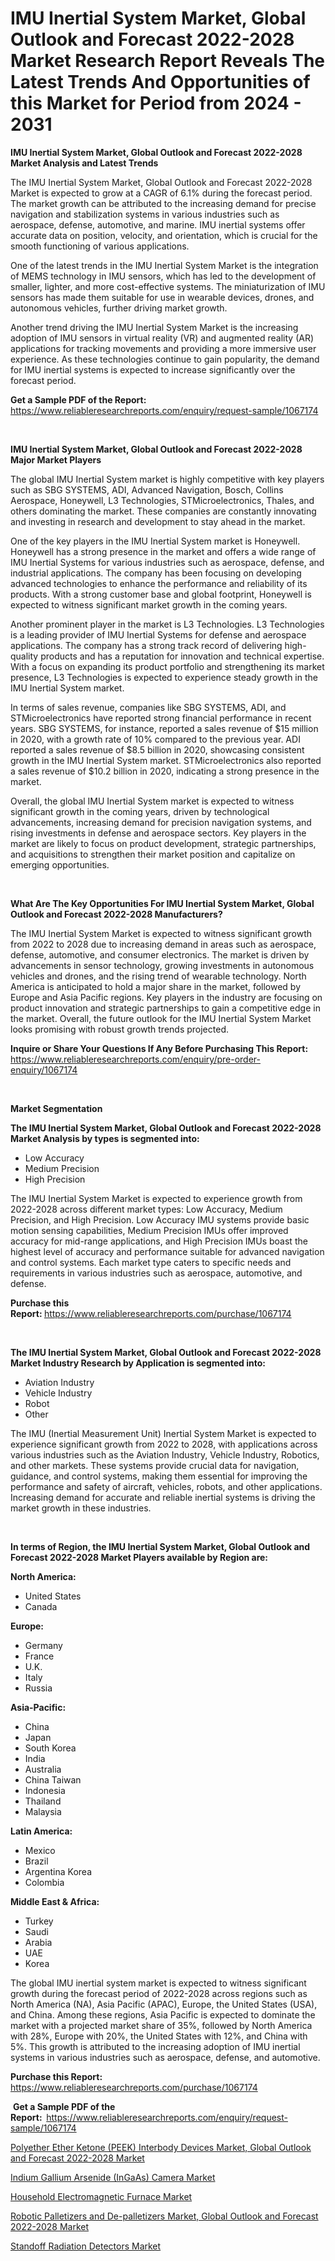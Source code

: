 <p><h1>IMU Inertial System Market, Global Outlook and Forecast 2022-2028 Market Research Report Reveals The Latest Trends And Opportunities of this Market for Period from 2024 - 2031</h1></p><p><strong>IMU Inertial System Market, Global Outlook and Forecast 2022-2028 Market Analysis and Latest Trends</strong></p>
<p><p>The IMU Inertial System Market, Global Outlook and Forecast 2022-2028 Market is expected to grow at a CAGR of 6.1% during the forecast period. The market growth can be attributed to the increasing demand for precise navigation and stabilization systems in various industries such as aerospace, defense, automotive, and marine. IMU inertial systems offer accurate data on position, velocity, and orientation, which is crucial for the smooth functioning of various applications.</p><p>One of the latest trends in the IMU Inertial System Market is the integration of MEMS technology in IMU sensors, which has led to the development of smaller, lighter, and more cost-effective systems. The miniaturization of IMU sensors has made them suitable for use in wearable devices, drones, and autonomous vehicles, further driving market growth.</p><p>Another trend driving the IMU Inertial System Market is the increasing adoption of IMU sensors in virtual reality (VR) and augmented reality (AR) applications for tracking movements and providing a more immersive user experience. As these technologies continue to gain popularity, the demand for IMU inertial systems is expected to increase significantly over the forecast period.</p></p>
<p><strong>Get a Sample PDF of the Report:&nbsp;</strong> <a href="https://www.reliableresearchreports.com/enquiry/request-sample/1067174">https://www.reliableresearchreports.com/enquiry/request-sample/1067174</a></p>
<p>&nbsp;</p>
<p><strong>IMU Inertial System Market, Global Outlook and Forecast 2022-2028 Major Market Players</strong></p>
<p><p>The global IMU Inertial System market is highly competitive with key players such as SBG SYSTEMS, ADI, Advanced Navigation, Bosch, Collins Aerospace, Honeywell, L3 Technologies, STMicroelectronics, Thales, and others dominating the market. These companies are constantly innovating and investing in research and development to stay ahead in the market.</p><p>One of the key players in the IMU Inertial System market is Honeywell. Honeywell has a strong presence in the market and offers a wide range of IMU Inertial Systems for various industries such as aerospace, defense, and industrial applications. The company has been focusing on developing advanced technologies to enhance the performance and reliability of its products. With a strong customer base and global footprint, Honeywell is expected to witness significant market growth in the coming years.</p><p>Another prominent player in the market is L3 Technologies. L3 Technologies is a leading provider of IMU Inertial Systems for defense and aerospace applications. The company has a strong track record of delivering high-quality products and has a reputation for innovation and technical expertise. With a focus on expanding its product portfolio and strengthening its market presence, L3 Technologies is expected to experience steady growth in the IMU Inertial System market.</p><p>In terms of sales revenue, companies like SBG SYSTEMS, ADI, and STMicroelectronics have reported strong financial performance in recent years. SBG SYSTEMS, for instance, reported a sales revenue of $15 million in 2020, with a growth rate of 10% compared to the previous year. ADI reported a sales revenue of $8.5 billion in 2020, showcasing consistent growth in the IMU Inertial System market. STMicroelectronics also reported a sales revenue of $10.2 billion in 2020, indicating a strong presence in the market.</p><p>Overall, the global IMU Inertial System market is expected to witness significant growth in the coming years, driven by technological advancements, increasing demand for precision navigation systems, and rising investments in defense and aerospace sectors. Key players in the market are likely to focus on product development, strategic partnerships, and acquisitions to strengthen their market position and capitalize on emerging opportunities.</p></p>
<p>&nbsp;</p>
<p><strong>What Are The Key Opportunities For IMU Inertial System Market, Global Outlook and Forecast 2022-2028 Manufacturers?</strong></p>
<p><p>The IMU Inertial System Market is expected to witness significant growth from 2022 to 2028 due to increasing demand in areas such as aerospace, defense, automotive, and consumer electronics. The market is driven by advancements in sensor technology, growing investments in autonomous vehicles and drones, and the rising trend of wearable technology. North America is anticipated to hold a major share in the market, followed by Europe and Asia Pacific regions. Key players in the industry are focusing on product innovation and strategic partnerships to gain a competitive edge in the market. Overall, the future outlook for the IMU Inertial System Market looks promising with robust growth trends projected.</p></p>
<p><strong>Inquire or Share Your Questions If Any Before Purchasing This Report:</strong> <a href="https://www.reliableresearchreports.com/enquiry/pre-order-enquiry/1067174">https://www.reliableresearchreports.com/enquiry/pre-order-enquiry/1067174</a></p>
<p>&nbsp;</p>
<p><strong>Market Segmentation</strong></p>
<p><strong>The IMU Inertial System Market, Global Outlook and Forecast 2022-2028 Market Analysis by types is segmented into:</strong></p>
<p><ul><li>Low Accuracy</li><li>Medium Precision</li><li>High Precision</li></ul></p>
<p><p>The IMU Inertial System Market is expected to experience growth from 2022-2028 across different market types: Low Accuracy, Medium Precision, and High Precision. Low Accuracy IMU systems provide basic motion sensing capabilities, Medium Precision IMUs offer improved accuracy for mid-range applications, and High Precision IMUs boast the highest level of accuracy and performance suitable for advanced navigation and control systems. Each market type caters to specific needs and requirements in various industries such as aerospace, automotive, and defense.</p></p>
<p><strong>Purchase this Report:&nbsp;</strong><a href="https://www.reliableresearchreports.com/purchase/1067174">https://www.reliableresearchreports.com/purchase/1067174</a></p>
<p>&nbsp;</p>
<p><strong>The IMU Inertial System Market, Global Outlook and Forecast 2022-2028 Market Industry Research by Application is segmented into:</strong></p>
<p><ul><li>Aviation Industry</li><li>Vehicle Industry</li><li>Robot</li><li>Other</li></ul></p>
<p><p>The IMU (Inertial Measurement Unit) Inertial System Market is expected to experience significant growth from 2022 to 2028, with applications across various industries such as the Aviation Industry, Vehicle Industry, Robotics, and other markets. These systems provide crucial data for navigation, guidance, and control systems, making them essential for improving the performance and safety of aircraft, vehicles, robots, and other applications. Increasing demand for accurate and reliable inertial systems is driving the market growth in these industries.</p></p>
<p>&nbsp;</p>
<p><strong>In terms of Region, the IMU Inertial System Market, Global Outlook and Forecast 2022-2028 Market Players available by Region are:</strong></p>
<p>
    <p> <strong> North America: </strong>
        <ul>
            <li>United States</li>
            <li>Canada</li>
        </ul>
        </p> 
    <p> <strong> Europe: </strong>
        <ul>
            <li>Germany</li>
            <li>France</li>
            <li>U.K.</li>
            <li>Italy</li>
            <li>Russia</li>
        </ul>
        </p> 
    <p> <strong> Asia-Pacific: </strong>
        <ul>
            <li>China</li>
            <li>Japan</li>
            <li>South Korea</li>
            <li>India</li>
            <li>Australia</li>
            <li>China Taiwan</li>
            <li>Indonesia</li>
            <li>Thailand</li>
            <li>Malaysia</li>
        </ul>
        </p> 
    <p> <strong> Latin America: </strong>
        <ul>
            <li>Mexico</li>
            <li>Brazil</li>
            <li>Argentina Korea</li>
            <li>Colombia</li>
        </ul>
        </p> 
    <p> <strong> Middle East & Africa: </strong>
        <ul>
            <li>Turkey</li>
            <li>Saudi</li>
            <li>Arabia</li>
            <li>UAE</li>
            <li>Korea</li>
        </ul>
    </p>
    </p>
<p><p>The global IMU inertial system market is expected to witness significant growth during the forecast period of 2022-2028 across regions such as North America (NA), Asia Pacific (APAC), Europe, the United States (USA), and China. Among these regions, Asia Pacific is expected to dominate the market with a projected market share of 35%, followed by North America with 28%, Europe with 20%, the United States with 12%, and China with 5%. This growth is attributed to the increasing adoption of IMU inertial systems in various industries such as aerospace, defense, and automotive.</p></p>
<p><strong>Purchase this Report: </strong><a href="https://www.reliableresearchreports.com/purchase/1067174">https://www.reliableresearchreports.com/purchase/1067174</a></p>
<p>&nbsp;<strong>Get a Sample PDF of the Report:&nbsp;&nbsp;</strong><a href="https://www.reliableresearchreports.com/enquiry/request-sample/1067174">https://www.reliableresearchreports.com/enquiry/request-sample/1067174</a></p>
<p><strong></strong></p>
<p><p><a href="https://github.com/brentleyjimmiealvaradoz4l1rea/Market-Research-Report-List-1/blob/main/polyether-ether-ketone-peek-interbody-devices-market-global-outlook-and-forecast-2022-2028-market.md">Polyether Ether Ketone (PEEK) Interbody Devices Market, Global Outlook and Forecast 2022-2028 Market</a></p><p><a href="https://medium.com/@doylenader453/decoding-indium-gallium-arsenide-ingaas-camera-market-metrics-market-share-trends-and-growth-a394f3e9638d">Indium Gallium Arsenide (InGaAs) Camera Market</a></p><p><a href="https://medium.com/@doriscampbell78/household-electromagnetic-furnace-market-analysis-and-sze-forecasted-for-period-from-2024-to-2031-35e75de32e03">Household Electromagnetic Furnace Market</a></p><p><a href="https://github.com/mbisetmhermsr/Market-Research-Report-List-1/blob/main/robotic-palletizers-and-de-palletizers-market-global-outlook-and-forecast-2022-2028-market.md">Robotic Palletizers and De-palletizers Market, Global Outlook and Forecast 2022-2028 Market</a></p><p><a href="https://medium.com/@doylenader453/standoff-radiation-detectors-market-size-market-outlook-and-market-forecast-2024-to-2031-4d384b175b5e">Standoff Radiation Detectors Market</a></p></p>